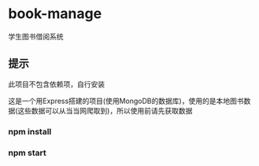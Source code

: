 # book-manage
学生图书借阅系统

## 提示

此项目不包含依赖项，自行安装

这是一个用Express搭建的项目(使用MongoDB的数据库)，使用的是本地图书数据(这些数据可以从当当网爬取到)，所以使用前请先获取数据

### npm install
### npm start
